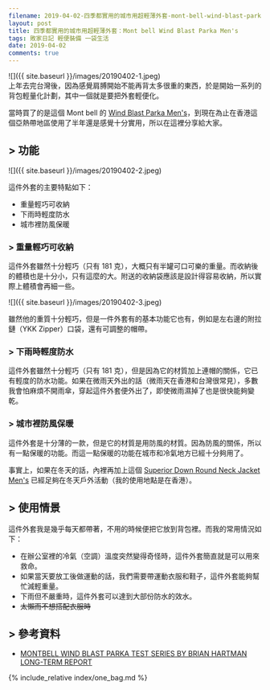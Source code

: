```yaml
---
filename: 2019-04-02-四季都實用的城市用超輕薄外套-mont-bell-wind-blast-parka-mens.md
layout: post
title: 四季都實用的城市用超輕薄外套：Mont bell Wind Blast Parka Men's
tags: 敗家日記 輕便裝備 一袋生活
date: 2019-04-02
comments: true
---
```


![]({{ site.baseurl }}/images/20190402-1.jpeg)  
上年去完台灣後，因為感覺肩膊開始不能再背太多很重的東西，於是開始一系列的背包輕量化計劃，其中一個就是要把外套輕便化。

當時買了的是這個 Mont bell 的 [Wind Blast Parka Men's](https://www.montbell.us/products/disp.php?p_id=2303123)，到現在為止在香港這個亞熱帶地區使用了半年還是感覺十分實用，所以在這裡分享給大家。

## > 功能

![]({{ site.baseurl }}/images/20190402-2.jpeg)

這件外套的主要特點如下：

* 重量輕巧可收納
* 下雨時輕度防水
* 城市裡防風保暖

### > 重量輕巧可收納

這件外套雖然十分輕巧（只有 181 克），大概只有半罐可口可樂的重量。而收納後的體積也是十分小，只有這麼的大。附送的收納袋應該是設計得容易收納，所以實際上體積會再細一些。

![]({{ site.baseurl }}/images/20190402-3.jpeg)

雖然他的重質十分輕巧，但是一件外套有的基本功能它也有，例如是左右邊的附拉鏈（YKK Zipper）口袋，還有可調整的帽帶。

### > 下雨時輕度防水

這件外套雖然十分輕巧（只有 181 克），但是因為它的材質加上連帽的關係，它已有輕度的防水功能。如果在微雨天外出的話（微雨天在香港和台灣很常見），多數我會怕麻煩不開雨傘，穿起這件外套便外出了，即使微雨濕掉了也是很快能夠變乾。

### > 城市裡防風保暖

這件外套是十分薄的一款，但是它的材質是用防風的材質。因為防風的關係，所以有一點保暖的功能。而這一點保暖的功能在城市和冷氣地方已經十分夠用了。

事實上，如果在冬天的話，內裡再加上這個 [Superior Down Round Neck Jacket Men's](https://www.montbell.us/products/disp.php?p_id=1101503&gen_cd=1) 已經足夠在冬天戶外活動（我的使用地點是在香港）。

## > 使用情景

這件外套我是幾乎每天都帶著，不用的時候便把它放到背包裡。而我的常用情況如下：

* 在辦公室裡的冷氣（空調）溫度突然變得奇怪時，這件外套簡直就是可以用來救命。
* 如果當天要放工後做運動的話，我們需要帶運動衣服和鞋子，這件外套能夠幫忙減輕重量。
* 下雨但不嚴重時，這件外套可以達到大部份防水的效水。
* ~~太懶而不想搭配衣服時~~

## > 參考資料

* [MONTBELL WIND BLAST PARKA TEST SERIES BY BRIAN HARTMAN LONG-TERM REPORT](http://www.backpackgeartest.org/reviews/Clothing/Jackets/MontBell%20Wind%20Blast%20Parka/Test%20Report%20by%20Brian%20Hartman/)

{% include_relative index/one_bag.md %}
